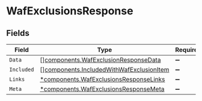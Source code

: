 # WafExclusionsResponse


## Fields

| Field                                                                                                | Type                                                                                                 | Required                                                                                             | Description                                                                                          |
| ---------------------------------------------------------------------------------------------------- | ---------------------------------------------------------------------------------------------------- | ---------------------------------------------------------------------------------------------------- | ---------------------------------------------------------------------------------------------------- |
| `Data`                                                                                               | [][components.WafExclusionResponseData](../../models/components/wafexclusionresponsedata.md)         | :heavy_minus_sign:                                                                                   | N/A                                                                                                  |
| `Included`                                                                                           | [][components.IncludedWithWafExclusionItem](../../models/components/includedwithwafexclusionitem.md) | :heavy_minus_sign:                                                                                   | N/A                                                                                                  |
| `Links`                                                                                              | [*components.WafExclusionsResponseLinks](../../models/components/wafexclusionsresponselinks.md)      | :heavy_minus_sign:                                                                                   | N/A                                                                                                  |
| `Meta`                                                                                               | [*components.WafExclusionsResponseMeta](../../models/components/wafexclusionsresponsemeta.md)        | :heavy_minus_sign:                                                                                   | N/A                                                                                                  |
